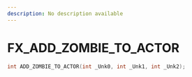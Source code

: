 ```yaml
---
description: No description available 
---
```


# FX\_ADD_ZOMBIE_TO_ACTOR

```cpp
int ADD_ZOMBIE_TO_ACTOR(int _Unk0, int _Unk1, int _Unk2);
```